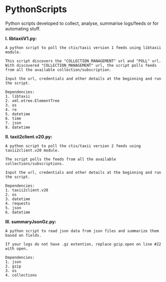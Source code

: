 # PythonScripts
Python scripts developed to collect, analyse, summarise logs/feeds or for automating stuff.

**I. libtaxiiV1.py:**

    A python script to poll the ctix/taxii version 1 feeds using libtaxii module.

    This script discovers the "COLLECTION_MANAGEMENT" url and "POLL" url.
    With discovered "COLLECTION_MANAGEMENT" url, the script polls feeds from all the available collection/subscription.

    Input the url, credentials and other details at the beginning and run the script.

    Dependencies:
    1. libtaxii
    2. xml.etree.ElementTree
    3. os
    4. re
    5. datetime
    6. time
    7. json
    8. datetime

**II. taxii2client.v20.py:**

    A python script to poll the ctix/taxii version 2 feeds using taxii2client.v20 module.

    The script polls the feeds from all the available collections/subscriptions.
  
    Input the url, credentials and other details at the beginning and run the script.
  
    Dependencies:
    1. taxii2client.v20
    2. os
    3. datetime
    4. requests
    5. json
    6. datetime

**III. summaryJsonGz.py:**

    A python script to read json data from json files and summarize them based on fields.

    If your logs do not have .gz extention, replace gzip.open on line #22 with open.
  
    Dependencies:
    1. json
    2. gzip
    3. os
    4. collections
